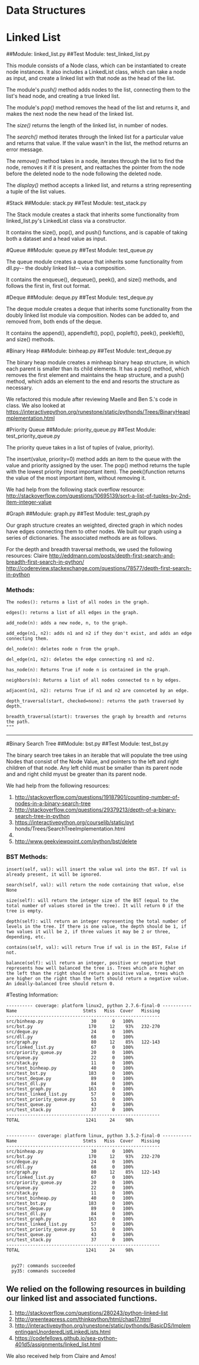 # Data Structures

# Linked List
##Module: linked_list.py
##Test Module: test_linked_list.py

This module consists of a Node class, which can be instantiated to create node instances. It also includes a LinkedList class, which can take a node as input, and create a linked list with that node as the head of the list. 

The module's *push()* method adds nodes to the list, connecting them to the list's head node, and creating a true linked list.

The module's *pop()* method removes the head of the list and returns it, and makes the next node the new head of the linked list.

The *size()* returns the length of the linked list, in number of nodes.

The *search()* method iterates through the linked list for a particular value and returns that value. If the value wasn't in the list, the method returns an error message.

The *remove()* method takes in a node, iterates through the list to find the node, removes it if it is present, and reattaches the pointer from the node before the deleted node to the node following the deleted node. 

The *display()* method accepts a linked list, and returns a string representing a tuple of the list values.

#Stack
##Module: stack.py
##Test Module: test_stack.py

The Stack module creates a stack that inherits some functionality from linked_list.py's LinkedList class via a constructor. 

It contains the size(), pop(), and push() functions, and is capable of taking both a dataset and a head value as input.


#Queue
##Module: queue.py
##Test Module: test_queue.py

The queue module creates a queue that inherits some functionality from dll.py-- the doubly linked list-- via a composition.

It contains the enqueue(), dequeue(), peek(), and size() methods, and follows the first in, first out format.


#Deque
##Module: deque.py
##Test Module: test_deque.py

The deque module creates a deque that inherits some functionality from the doubly linked list module via composition. Nodes can be added to, and removed from, both ends of the deque.

It contains the append(), appendleft(), pop(), popleft(), peek(), peekleft(), and size() methods. 

#Binary Heap
##Module: binheap.py
##Test Module: text_deque.py

The binary heap module creates a minheap binary heap structure, in which each parent is smaller than its child elements. It has a pop() method, which removes the first element and maintains the heap structure, and a push() method, which adds an element to the end and resorts the structure as necessary.

We refactored this module after reviewing Maelle and Ben S.'s code in class. We also looked at https://interactivepython.org/runestone/static/pythonds/Trees/BinaryHeapImplementation.html 

#Priority Queue
##Module: priority_queue.py
##Test Module: test_priority_queue.py

The priority queue takes in a list of tuples of (value, priority). 

The insert(value, priority=0) method adds an item to the queue with the value and priority assigned by the user. The pop() method returns the tuple with the lowest priority (most important item). The peek()function returns the value of the most important item, without removing it.

We had help from the following stack overflow resource: http://stackoverflow.com/questions/10695139/sort-a-list-of-tuples-by-2nd-item-integer-value

#Graph
##Module: graph.py
##Test Module: test_graph.py

Our graph structure creates an weighted, directed graph in which nodes have edges connecting them to other nodes. We built our graph using a series of dictionaries. The associated methods are as follows.

For the depth and breadth traversal methods, we used the following resources:
Claire
http://eddmann.com/posts/depth-first-search-and-breadth-first-search-in-python/
http://codereview.stackexchange.com/questions/78577/depth-first-search-in-python

### Methods:

    The nodes(): returns a list of all nodes in the graph.

    edges(): returns a list of all edges in the graph.

    add_node(n): adds a new node, n, to the graph.

    add_edge(n1, n2): adds n1 and n2 if they don't exist, and adds an edge connecting them.

    del_node(n): deletes node n from the graph.

    del_edge(n1, n2): deletes the edge connecting n1 and n2.

    has_node(n): Returns True if node n is contained in the graph.

    neighbors(n): Returns a list of all nodes connected to n by edges.

    adjacent(n1, n2): returns True if n1 and n2 are connceted by an edge.

    depth_traversal(start, checked=none): returns the path traversed by depth.

    breadth_traversal(start): traverses the graph by breadth and returns the path.
    """
---

#Binary Search Tree
##Module: bst.py
##Test Module: test_bst.py

The binary search tree takes in an iterable that will populate the tree using Nodes that consist of the Node Value, and pointers to the left and right children of that node.  Any left child must be smaller than its parent node and and right child myust be greater than its parent node.

We had help from the following resources: 
1. http://stackoverflow.com/questions/19187901/counting-number-of-nodes-in-a-binary-search-tree
2. http://stackoverflow.com/questions/29379213/depth-of-a-binary-search-tree-in-python
3. https://interactivepython.org/courselib/static/pyt
honds/Trees/SearchTreeImplementation.html
4. 
5. http://www.geekviewpoint.com/python/bst/delete

### BST Methods:
    insert(self, val): will insert the value val into the BST. If val is already present, it will be ignored.

    search(self, val): will return the node containing that value, else None

    size(self): will return the integer size of the BST (equal to the total number of values stored in the tree). It will return 0 if the tree is empty.

    depth(self): will return an integer representing the total number of levels in the tree. If there is one value, the depth should be 1, if two values it will be 2, if three values it may be 2 or three, depending, etc.

    contains(self, val): will return True if val is in the BST, False if not.

    balance(self): will return an integer, positive or negative that represents how well balanced the tree is. Trees which are higher on the left than the right should return a positive value, trees which are higher on the right than the left should return a negative value. An ideally-balanced tree should return 0.

#Testing Information:
```
---------- coverage: platform linux2, python 2.7.6-final-0 -----------
Name                         Stmts   Miss  Cover   Missing
----------------------------------------------------------
src/binheap.py                  30      0   100%
src/bst.py                     170     12    93%   232-270
src/deque.py                    24      0   100%
src/dll.py                      68      0   100%
src/graph.py                    80     12    85%   122-143
src/linked_list.py              67      0   100%
src/priority_queue.py           20      0   100%
src/queue.py                    22      0   100%
src/stack.py                    11      0   100%
src/test_binheap.py             40      0   100%
src/test_bst.py                183      0   100%
src/test_deque.py               89      0   100%
src/test_dll.py                 84      0   100%
src/test_graph.py              163      0   100%
src/test_linked_list.py         57      0   100%
src/test_priority_queue.py      53      0   100%
src/test_queue.py               43      0   100%
src/test_stack.py               37      0   100%
----------------------------------------------------------
TOTAL                         1241     24    98%


----------- coverage: platform linux, python 3.5.2-final-0 -----------
Name                         Stmts   Miss  Cover   Missing
----------------------------------------------------------
src/binheap.py                  30      0   100%
src/bst.py                     170     12    93%   232-270
src/deque.py                    24      0   100%
src/dll.py                      68      0   100%
src/graph.py                    80     12    85%   122-143
src/linked_list.py              67      0   100%
src/priority_queue.py           20      0   100%
src/queue.py                    22      0   100%
src/stack.py                    11      0   100%
src/test_binheap.py             40      0   100%
src/test_bst.py                183      0   100%
src/test_deque.py               89      0   100%
src/test_dll.py                 84      0   100%
src/test_graph.py              163      0   100%
src/test_linked_list.py         57      0   100%
src/test_priority_queue.py      53      0   100%
src/test_queue.py               43      0   100%
src/test_stack.py               37      0   100%
----------------------------------------------------------
TOTAL                         1241     24    98%


  py27: commands succeeded
  py35: commands succeeded
```

## We relied on the following resources in building our linked list and associated functions.

1. http://stackoverflow.com/questions/280243/python-linked-list
2. http://greenteapress.com/thinkpython/html/chap17.html
3. http://interactivepython.org/runestone/static/pythonds/BasicDS/ImplementinganUnorderedListLinkedLists.html
4. https://codefellows.github.io/sea-python-401d5/assignments/linked_list.html

We also received help from Claire and Amos! 